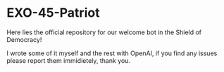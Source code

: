 # EXO-45-Patriot
Here lies the official repository for our welcome bot in the Shield of Democracy!

I wrote some of it myself and the rest with OpenAI, if you find any issues please report them immidietely, thank you.
